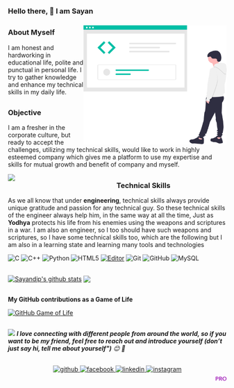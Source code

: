 ### Hello there, 👋 I am Sayan
<!-- https://media.giphy.com/media/SWoSkN6DxTszqIKEqv/giphy.gif -->

<!-- [<img src='https://github.com/sayandipsar/sayandipsar/blob/Master/Photo.jpeg' alt='github' height='150'>](https://github.com/https://github.com/sayandipsar) -->

### 
<img align='right' src='https://github.com/sayandipsar/sayandipsar/blob/Master/About%20Myself.svg' width='330"'>

##

### About Myself
I am honest and hardworking in educational life, polite and punctual in personal life. I try
to gather knowledge and enhance my technical skills in my daily life.

##
### Objective
I am a fresher in the corporate culture, but ready to accept the challenges, utilizing my
technical skills, would like to work in highly esteemed company which gives me a
platform to use my expertise and skills for mutual growth and benefit of company and
myself.



<img align='left' src='https://media.giphy.com/media/SWoSkN6DxTszqIKEqv/giphy.gif' width='250"'>

##
### Technical Skills
As we all know that under <b>engineering</b>, technical skills always provide unique gratitude and passion for any technical guy. So these technical skills of the engineer always help him, in the same way at all the time, Just as <b>Yodhya</b> protects his life from his enemies using the weapons and scriptures in a war. I am also an engineer, so I too should have such weapons and scriptures, so I  have some technical skills too,  which are the following but I am also in a learning state and learning many tools and technologies </br>
<!-- <div align='right'> -->
![C](https://img.shields.io/badge/-C-000?&logo=C)
![C++](https://img.shields.io/badge/-C++-00599C?style=flat-square&logo=c)
![Python](https://img.shields.io/badge/-Python-black?style=flat-square&logo=Python)
![HTML5](https://img.shields.io/badge/-HTML5-E34F26?style=flat-square&logo=html5&logoColor=white)
[![Editor](https://img.shields.io/badge/Editor-VSCode-blue?style=flat-square&logo=visual-studio-code&logoColor=white)](https://code.visualstudio.com/)
![Git](https://img.shields.io/badge/-Git-black?style=flat-square&logo=git)
![GitHub](https://img.shields.io/badge/-GitHub-181717?style=flat-square&logo=github)
![MySQL](https://img.shields.io/badge/-MySQL-black?style=flat-square&logo=mysql)
<!-- </div> -->

<!-- 
[![AWS](https://img.shields.io/badge/Learning-AWS-FF9900?style=flat-square&logo=amazon-aws&logoColor=white)](https://github.com/br3ndonland/awsdev)
![Docker](https://img.shields.io/badge/-Docker-black?style=flat-square&logo=docker)
[![OS](https://img.shields.io/badge/OS-Linux-informational?style=flat-square&logo=linux&logoColor=white)](https://en.wikipedia.org/wiki/Linux)
![Slack](https://img.shields.io/badge/-Slack-E01563?style=flat-square&logo=Slack&logoColor=white)
 [![centOS](https://img.shields.io/badge/CentOS-7.0-blue?style=flat-square&logo=CentOS&logoColor=262577)](https://www.centos.org/)
 [![Kubernetes](https://img.shields.io/badge/-Kubernetes-326CE5?style=flat-square&logo=Kubernetes&logoColor=ffffff)](https://kubernetes.io/)
 [![Ansible](https://img.shields.io/badge/-ansible-326CE5?style=flat-square&logo=ansible&logoColor=000000)](https://ansible.io/)
  [![MongoDB](https://img.shields.io/badge/-MongoDB-blueviolet?style=flat-square&logo=mongodb)](https://www.mongodb.com/)
 
 
 -->
##


<!-- My Statistics  -->

<a href="https://github.com/sayandipsar/github-readme-stats"><img align="center" src="https://github-readme-stats.vercel.app/api?username=sayandipsar&show_icons=true&include_all_commits=true&theme=buefy&hide_border=true" alt="Sayandip's github stats" /></a>  <a href="https://github.com/sayandipsar/github-readme-stats"><img align="center" src="https://github-readme-stats.vercel.app/api/top-langs/?username=sayandipsar&layout=compact&theme=buefy&hide_border=true" /></a>

<!-- My Statistics  -->


##


###

<b>My GitHub contributions as a Game of Life</b>

[![GitHub Game of Life](https://github4life.herokuapp.com/souravdinda.gif?z=6)](https://github4life.herokuapp.com/souravdinda)

##


<!-- <div align="center">
<b>My GitHub contributions as a Game of Life</b>
[![GitHub Game of Life](https://github4life.herokuapp.com/souravdinda.gif?z=6)](https://github4life.herokuapp.com/souravdinda)

</div> -->










<img src="https://media.giphy.com/media/LnQjpWaON8nhr21vNW/giphy.gif" width="60"> <em><b>I love connecting with different people from around the world, so if you want to be my friend, feel free to reach out and introduce yourself (don’t just say hi, tell me about yourself")</b> 😊 💜</em>

</br>

<div align="center">
<a href="https://github.com/sayandipsar" target="_blank">
<img src=https://img.shields.io/badge/github-%2324292e.svg?&style=for-the-badge&logo=github&logoColor=white alt=github style="margin-bottom: 5px;" />
</a>
<a href="https://www.facebook.com/sayandip.sar" target="_blank">
<img src=https://img.shields.io/badge/facebook-%232E87FB.svg?&style=for-the-badge&logo=facebook&logoColor=white alt=facebook style="margin-bottom: 5px;" />
</a>
<a href="https://www.linkedin.com/in/sayandip-sar/" target="_blank">
<img src=https://img.shields.io/badge/linkedin-%231E77B5.svg?&style=for-the-badge&logo=linkedin&logoColor=white alt=linkedin style="margin-bottom: 5px;" />
</a>
<a href="https://www.instagram.com/sayandip.sar/" target="_blank">
<img src=https://img.shields.io/badge/instagram-%23000000.svg?&style=for-the-badge&logo=instagram&logoColor=white alt=instagram style="margin-bottom: 5px;" />
</a>  



</div>  


<div align="right">
<a href='https://github.com/pricing'><img src='https://raw.githubusercontent.com/acervenky/animated-github-badges/master/assets/pro.gif' width='26' height='17'></a>
</div>
